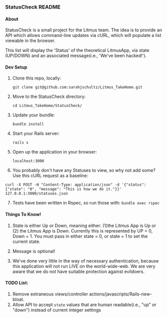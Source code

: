 ### StatusCheck README

#### About

StatusCheck is a small project for the Litmus team. The idea is to provide an API which allows command-line updates via cURL, which will populate a list viewable in the browser.

This list will display the 'Status' of the theoretical LitmusApp, via state (UP/DOWN) and an associated message(i.e., 'We've been hacked!').

#### Dev Setup
1. Clone this repo, locally:<p>
`git clone git@github.com:sarahjschultz/Litmus_TakeHome.git`
2. Move to the StatusCheck directory:<p>
`cd Litmus_TakeHome/StatusCheck/`
3. Update your bundle:<p>
`bundle install`
4. Start your Rails server:<p>
`rails s`
5. Open up the application in your browser:<p>
`localhost:3000`
6. You probably don't have any Statuses to view, so why not add some? Use this cURL request as a baseline:<p>
```
curl -X POST -H "Content-Type: application/json" -d '{"status": {"state": "0", "message": "This is how we do it."}}' 127.0.0.1:3000/statuses.json
```
7. Tests have been written in Rspec, so run those with:
`bundle exec rspec`

#### Things To Know!
1. State is either Up or Down, meaning either: (1)the Litmus App is Up or (2) the Litmus App is Down. Currently this is represented by UP = 0, Down = 1. You must pass in either state = 0, or state = 1 to set the current state.

2. Message is optional!

3. We've done very little in the way of necessary authentication, because this application will not run LIVE on the world-wide-web. We are very aware that we do not have suitable protection against evildoers.

#### TODO List:
1. Remove extraneous views/controller actions/javascripts/Rails-new-bloat.
2. Allow API to accept `state` values that are human readable(i.e., "up" or "down") instead of current integer settings
